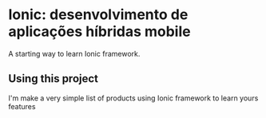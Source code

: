 Ionic: desenvolvimento de aplicações híbridas mobile
=====================

A starting way to learn Ionic framework.

## Using this project


I'm make a very simple list of products using Ionic framework to learn yours features
